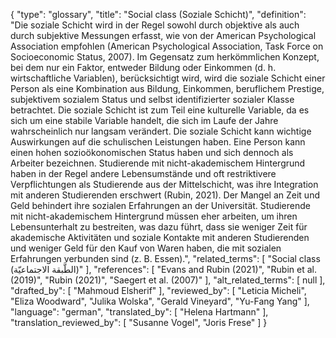 {
    "type": "glossary",
    "title": "Social class (Soziale Schicht)",
    "definition": "Die soziale Schicht wird in der Regel sowohl durch objektive als auch durch subjektive Messungen erfasst, wie von der American Psychological Association empfohlen (American Psychological Association, Task Force on Socioeconomic Status, 2007). Im Gegensatz zum herkömmlichen Konzept, bei dem nur ein Faktor, entweder Bildung oder Einkommen (d. h. wirtschaftliche Variablen), berücksichtigt wird, wird die soziale Schicht einer Person als eine Kombination aus Bildung, Einkommen, beruflichem Prestige, subjektivem sozialem Status und selbst identifizierter sozialer Klasse betrachtet. Die soziale Schicht ist zum Teil eine kulturelle Variable, da es sich um eine stabile Variable handelt, die sich im Laufe der Jahre wahrscheinlich nur langsam verändert. Die soziale Schicht kann wichtige Auswirkungen auf die schulischen Leistungen haben. Eine Person kann einen hohen sozioökonomischen Status haben und sich dennoch als Arbeiter bezeichnen. Studierende mit nicht-akademischem Hintergrund haben in der Regel andere Lebensumstände und oft restriktivere Verpflichtungen als Studierende aus der Mittelschicht, was ihre Integration mit anderen Studierenden erschwert (Rubin, 2021). Der Mangel an Zeit und Geld behindert ihre sozialen Erfahrungen an der Universität. Studierende mit nicht-akademischem Hintergrund müssen eher arbeiten, um ihren Lebensunterhalt zu bestreiten, was dazu führt, dass sie weniger Zeit für akademische Aktivitäten und soziale Kontakte mit anderen Studierenden und weniger Geld für den Kauf von Waren haben, die mit sozialen Erfahrungen verbunden sind (z. B. Essen).",
    "related_terms": [
        "Social class (الطَّبقة الاجتماعيّة)"
    ],
    "references": [
        "Evans and Rubin (2021)",
        "Rubin et al. (2019)",
        "Rubin (2021)",
        "Saegert et al. (2007)"
    ],
    "alt_related_terms": [
        null
    ],
    "drafted_by": [
        "Mahmoud Elsherif"
    ],
    "reviewed_by": [
        "Leticia Micheli",
        "Eliza Woodward",
        "Julika Wolska",
        "Gerald Vineyard",
        "Yu-Fang Yang"
    ],
    "language": "german",
    "translated_by": [
        "Helena Hartmann"
    ],
    "translation_reviewed_by": [
        "Susanne Vogel",
        "Joris Frese"
    ]
}